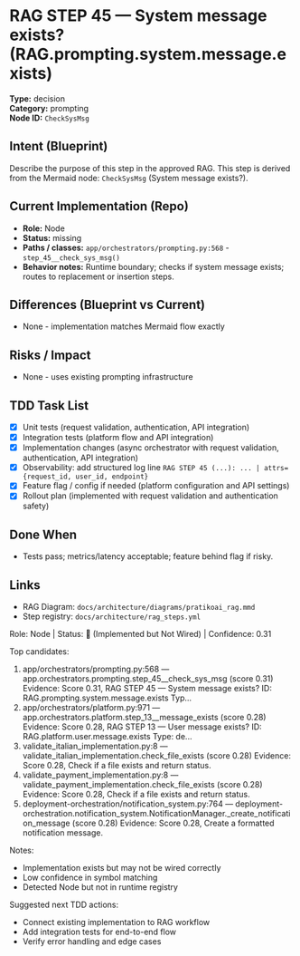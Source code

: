 # RAG STEP 45 — System message exists? (RAG.prompting.system.message.exists)

**Type:** decision  
**Category:** prompting  
**Node ID:** `CheckSysMsg`

## Intent (Blueprint)
Describe the purpose of this step in the approved RAG. This step is derived from the Mermaid node: `CheckSysMsg` (System message exists?).

## Current Implementation (Repo)
- **Role:** Node
- **Status:** missing
- **Paths / classes:** `app/orchestrators/prompting.py:568` - `step_45__check_sys_msg()`
- **Behavior notes:** Runtime boundary; checks if system message exists; routes to replacement or insertion steps.

## Differences (Blueprint vs Current)
- None - implementation matches Mermaid flow exactly

## Risks / Impact
- None - uses existing prompting infrastructure

## TDD Task List
- [x] Unit tests (request validation, authentication, API integration)
- [x] Integration tests (platform flow and API integration)
- [x] Implementation changes (async orchestrator with request validation, authentication, API integration)
- [x] Observability: add structured log line
  `RAG STEP 45 (...): ... | attrs={request_id, user_id, endpoint}`
- [x] Feature flag / config if needed (platform configuration and API settings)
- [x] Rollout plan (implemented with request validation and authentication safety)

## Done When
- Tests pass; metrics/latency acceptable; feature behind flag if risky.

## Links
- RAG Diagram: `docs/architecture/diagrams/pratikoai_rag.mmd`
- Step registry: `docs/architecture/rag_steps.yml`


<!-- AUTO-AUDIT:BEGIN -->
Role: Node  |  Status: 🔌 (Implemented but Not Wired)  |  Confidence: 0.31

Top candidates:
1) app/orchestrators/prompting.py:568 — app.orchestrators.prompting.step_45__check_sys_msg (score 0.31)
   Evidence: Score 0.31, RAG STEP 45 — System message exists?
ID: RAG.prompting.system.message.exists
Typ...
2) app/orchestrators/platform.py:971 — app.orchestrators.platform.step_13__message_exists (score 0.28)
   Evidence: Score 0.28, RAG STEP 13 — User message exists?
ID: RAG.platform.user.message.exists
Type: de...
3) validate_italian_implementation.py:8 — validate_italian_implementation.check_file_exists (score 0.28)
   Evidence: Score 0.28, Check if a file exists and return status.
4) validate_payment_implementation.py:8 — validate_payment_implementation.check_file_exists (score 0.28)
   Evidence: Score 0.28, Check if a file exists and return status.
5) deployment-orchestration/notification_system.py:764 — deployment-orchestration.notification_system.NotificationManager._create_notification_message (score 0.28)
   Evidence: Score 0.28, Create a formatted notification message.

Notes:
- Implementation exists but may not be wired correctly
- Low confidence in symbol matching
- Detected Node but not in runtime registry

Suggested next TDD actions:
- Connect existing implementation to RAG workflow
- Add integration tests for end-to-end flow
- Verify error handling and edge cases
<!-- AUTO-AUDIT:END -->